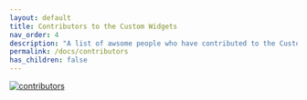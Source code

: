 ```yaml
---
layout: default
title: Contributors to the Custom Widgets
nav_order: 4
description: "A list of awsome people who have contributed to the Custom Widgets."
permalink: /docs/contributors
has_children: false
---
```


[![contributors](https://contributors-img.web.app/image?repo=KhamisiKibet/QT-PyQt-PySide-Custom-Widgets)](https://github.com/KhamisiKibet/QT-PyQt-PySide-Custom-Widgets/graphs/contributors)